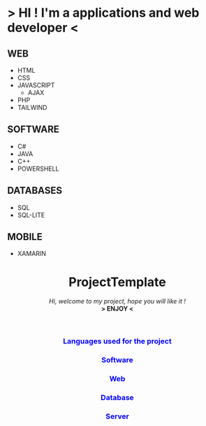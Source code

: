 # > HI ! I'm a applications and web developer <

## WEB
- HTML
- CSS
- JAVASCRIPT
  - AJAX
- PHP
- TAILWIND

## SOFTWARE
- C#
- JAVA
- C++
- POWERSHELL

## DATABASES
- SQL
- SQL-LITE

## MOBILE
- XAMARIN

<header align="center">
    <h1>ProjectTemplate</h1>
    <i>Hi, welcome to my project, hope you will like it !</i> <br />
    <b> > ENJOY < </b>
</header>
<main>
    <div align="center">
        <h3 style="color: blue">Languages used for the project</h3>
        <div>
            <h3 style="color: blue">Software</h3>
        </div>     
        <div>
            <h3 style="color: blue">Web</h3>
        </div>     
        <div>
            <h3 style="color: blue">Database</h3>
        </div>
        <div>
            <h3 style="color: blue">Server</h3>
        </div>
    </div>
</main>
<footer>

</footer>

